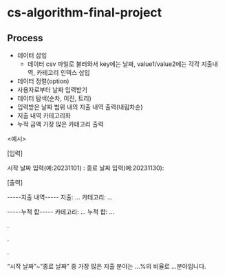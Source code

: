 # cs-algorithm-final-project
## Process

- 데이터 삽입
    - 데이터 csv 파일로 불러와서 key에는 날짜, value1/value2에는 각각 지출내역, 카테고리 인덱스 삽입
- 데이터 정렬(option)
- 사용자로부터 날짜 입력받기
- 데이터 탐색(순차, 이진, 트리)
- 입력받은 날짜 범위 내의 지출 내역 출력(내림차순)
- 지출 내역 카테고리화
- 누적 금액 가장 많은 카테고리 출력

<예시>

[입력]

시작 날짜 입력(예:20231101) :
종료 날짜 입력(예:20231130): 

[출력]

-----지출 내역-----
지출: ... 카테고리: ...

-----누적 합-----
카테고리: ... 누적 합: ...

.

.

.

“시작 날짜”~”종료 날짜” 중 가장 많은 지출 분야는  …%의 비율로 …분야입니다.